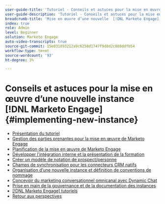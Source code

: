 ```yaml
---
user-guide-title: 'Tutoriel - Conseils et astuces pour la mise en œuvre d’une nouvelle  [!DNL Marketo Engage] '
user-guide-description: 'Tutoriel - Conseils et astuces pour la mise en œuvre d’une nouvelle  [!DNL Marketo Engage] '
breadcrumb-title: 'Mise en œuvre d’une nouvelle  [!DNL Marketo Engage] '
index: true
role: Admin
level: Beginner
solution: Marketo Engage
auto-video-transcripts: true
source-git-commit: 15e031893212a9c6258d1747f9d8d2c888ddfb54
workflow-type: tm+mt
source-wordcount: '93'
ht-degree: 3%

---
```



# Conseils et astuces pour la mise en œuvre d’une nouvelle instance [!DNL Marketo Engage] {#implementing-new-instance}

+ [Présentation du tutoriel](./overview.md)
+ [Gestion des parties prenantes pour la mise en œuvre de Marketo Engage](./managing-stakeholder-communications.md)
+ [Planification de la mise en œuvre de Marketo Engage](./planning-for-new-implementation.md)
+ [Développer l’intégration interne et la présentation de la formation](./internal-training-roadshow.md)
+ [Créer un modèle de notation de prospect/personne](./building-person-scoring-model.md)
+ [Champs de synchronisation pour les connecteurs CRM natifs](./syncing-fields-for-crm-integration.md)
+ [Organisation d’une nouvelle instance et définition de conventions de nommage](./organizing-new-instance.md)
+ [Concevoir du marketing conversationnel omnicanal avec Dynamic Chat](./designing-omnichannel-conversational-marketing.md)
+ [Prise en main de la gouvernance et de la documentation des instances](./documenting-your-instance.md)
+ [[!DNL Marketo Engage] tutoriels ](https://experienceleague.adobe.com/docs/marketo-learn/tutorials/overview.html?lang=fr)
+ [Retour aux perspectives](https://experienceleague.adobe.com/en/perspectives#f-el_product=Marketo%20Engage&amp;aq=((%40el_contenttype%20NOT%20%22Community%7CUser%22)%20AND%20(%40el_contenttype%3D%22perspective%22)))
